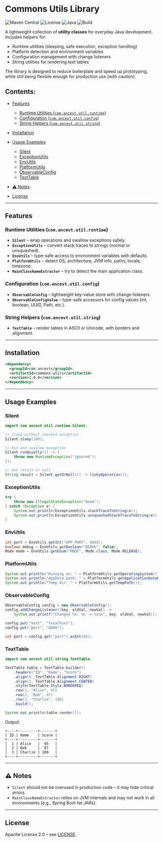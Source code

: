 # Commons Utils Library

![Maven Central](https://img.shields.io/maven-central/v/com.ancevt.util/commons)
![License](https://img.shields.io/badge/License-Apache%202.0-blue.svg)
![Java](https://img.shields.io/badge/Java-8%2B-brightgreen)
![Build](https://img.shields.io/badge/build-passing-success)

A lightweight collection of **utility classes** for everyday Java development. Includes helpers for:

* Runtime utilities (sleeping, safe execution, exception handling)
* Platform detection and environment variables
* Configuration management with change listeners
* String utilities for rendering text tables

The library is designed to reduce boilerplate and speed up prototyping, while still being flexible enough for production use (with caution).

## Contents:

* [ Features](#-features)

    * [Runtime Utilities (`com.ancevt.util.runtime`)](#runtime-utilities-comancevtutilruntime)
    * [Configuration (`com.ancevt.util.config`)](#configuration-comancevtutilconfig)
    * [String Helpers (`com.ancevt.util.string`)](#string-helpers-comancevtutilstring)
* [ Installation](#-installation)
* [ Usage Examples](#-usage-examples)

    * [Silent](#silent)
    * [ExceptionUtils](#exceptionutils)
    * [EnvUtils](#envutils)
    * [PlatformUtils](#platformutils)
    * [ObservableConfig](#observableconfig)
    * [TextTable](#texttable)
* [⚠️ Notes](#-notes)
* [ License](#-license)


---

## Features

### Runtime Utilities (`com.ancevt.util.runtime`)

* **`Silent`** – wrap operations and swallow exceptions safely.
* **`ExceptionUtils`** – convert stack traces to strings (normal or unsquashed).
* **`EnvUtils`** – type-safe access to environment variables with defaults.
* **`PlatformUtils`** – detect OS, architecture, JVM info, paths, locale, timezone.
* **`MainClassNameExtractor`** – try to detect the main application class.

### Configuration (`com.ancevt.util.config`)

* **`ObservableConfig`** – lightweight key-value store with change listeners.
* **`ObservableConfigValue`** – type-safe accessors for config values (int, boolean, UUID, Path, etc.).

### String Helpers (`com.ancevt.util.string`)

* **`TextTable`** – render tables in ASCII or Unicode, with borders and alignment.

---

## Installation

```xml
<dependency>
  <groupId>com.ancevt</groupId>
  <artifactId>commons-utils</artifactId>
  <version>1.0.0</version>
</dependency>
```

---

## Usage Examples

### Silent

```java
import com.ancevt.util.runtime.Silent;

// Sleep without checked exception
Silent.sleep(100);

// Run and swallow exception
Silent.runQuietly(() -> {
    throw new RuntimeException("ignored");
});

// Get result or null
String result = Silent.getOrNull(() -> riskyOperation());
```

### ExceptionUtils

```java
try {
    throw new IllegalStateException("boom");
} catch (Exception e) {
    System.out.println(ExceptionUtils.stackTraceToString(e));
    System.out.println(ExceptionUtils.unsquashedStackTraceToString(e));
}
```

### EnvUtils

```java
int port = EnvUtils.getInt("APP_PORT", 8080);
boolean debug = EnvUtils.getBoolean("DEBUG", false);
Mode mode = EnvUtils.getEnum("MODE", Mode.class, Mode.RELEASE);
```

### PlatformUtils

```java
System.out.println("Running on: " + PlatformUtils.getOperatingSystem());
System.out.println("AppData path: " + PlatformUtils.getApplicationDataPath());
System.out.println("Temp dir: " + PlatformUtils.getTempPath());
```

### ObservableConfig

```java
ObservableConfig config = new ObservableConfig();
config.addChangeListener((key, oldVal, newVal) ->
    System.out.printf("Changed %s: %s -> %s%n", key, oldVal, newVal));

config.put("host", "localhost");
config.put("port", "8080");

int port = config.get("port").asInt(80);
```

### TextTable

```java
import com.ancevt.util.string.TextTable;

TextTable table = TextTable.builder()
    .headers("ID", "Name", "Score")
    .align(0, TextTable.Alignment.RIGHT)
    .align(2, TextTable.Alignment.CENTER)
    .style(TextTable.Style.BORDERED)
    .row(1, "Alice", 95)
    .row(2, "Bob", 87)
    .row(3, "Charlie", 100)
    .build();

System.out.println(table.render());
```

Output:

```
+----+---------+-------+
| ID | Name    | Score |
+----+---------+-------+
|  1 | Alice   |  95   |
|  2 | Bob     |  87   |
|  3 | Charlie | 100   |
+----+---------+-------+
```

---

## ⚠️ Notes

* `Silent` should not be overused in production code – it may hide critical errors.
* `MainClassNameExtractor` relies on JVM internals and may not work in all environments (e.g., Spring Boot fat JARs).

---

## License

Apache License 2.0 – see [LICENSE](LICENSE).
